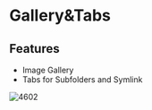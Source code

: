 # Gallery&Tabs

## Features
- Image Gallery
- Tabs for Subfolders and Symlink

![4602](https://github.com/user-attachments/assets/a13c771c-81fb-46c8-8d22-66c80d2d370b)
